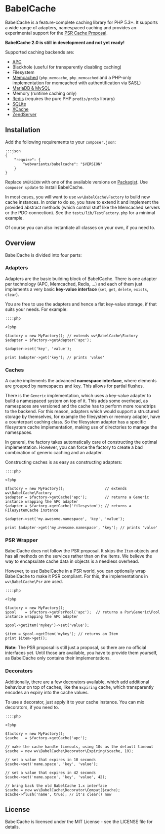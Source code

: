 # BabelCache

BabelCache is a feature-complete caching library for PHP 5.3+. It supports a
wide range of adapters, namespaced caching and provides an experimental
support for the [PSR Cache Proposal](https://github.com/php-fig/fig-standards/pull/96).

**BabelCache 2.0 is still in development and not yet ready!**

Supported caching backends are:

* [APC](http://www.php.net/manual/en/book.apc.php)
* Blackhole (useful for transparently disabling caching)
* Filesystem
* [Memcached](http://memcached.org/) (``php_memcache``, ``php_memcached`` and a
  PHP-only implementation for memcached with authentification via SASL)
* [MariaDB & MySQL](https://mariadb.org/)
* Memory (runtime caching only)
* [Redis](http://redis.io/) (requires the pure PHP ``predis/prdis`` library)
* [SQLite](http://www.sqlite.org/)
* [XCache](http://xcache.lighttpd.net/)
* [ZendServer](http://files.zend.com/help/Zend-Platform/zend_cache_api.htm)

## Installation

Add the following requirements to your `composer.json`:

    :::json
    {
        "require": {
            "webvariants/babelcache": "$VERSION"
        }
    }

Replace `$VERSION` with one of the available versions on
[Packagist](https://packagist.org/packages/webvariants/babelcache). Use
``composer update`` to install BabelCache.

In most cases, you will want to use ``wv\BabelCache\Factory`` to build new
cache instances. In order to do so, you have to extend it and implement the
provided abstract methods (which control stuff like the Memcached servers or
the PDO connection). See the ``tests/lib/TestFactory.php`` for a minimal
example.

Of course you can also instantiate all classes on your own, if you need to.

## Overview

BabelCache is divided into four parts:

### Adapters

Adapters are the basic building block of BabelCache. There is one adapter per
technology (APC, Memcached, Redis, ...) and each of them just implements a
very basic **key-value interface** (``set``, ``get``, ``delete``, ``exists``,
``clear``).

You are free to use the adapters and hence a flat key-value storage, if that
suits your needs. For example:

    ::::php

    <?php

    $factory = new MyFactory(); // extends wv\BabelCache\Factory
    $adapter = $factory->getAdapter('apc');

    $adapter->set('key', 'value');

    print $adapter->get('key'); // prints 'value'

### Caches

A cache implements the advanced **namespace interface**, where elements are
grouped by namespaces and key. This allows for partial flushes.

There is the ``Generic`` implementation, which uses a key-value adapter to build
a namespaced system on top of it. This adds some overhead, as namespaces are
versioned and the cache has to perform more roundtrips to the backend.
For this reason, adapters which would support a structured storage by themselves,
for example the filesystem or memory adapter, have a counterpart caching class.
So the filesystem adapter has a specific filesystem cache implementation, making
use of directories to manage the namespaces.

In general, the factory takes automatically care of constructing the optimal
implementation. However, you can force the factory to create a bad combination
of generic caching and an adapter.

Constructing caches is as easy as constructing adapters:

    ::::php

    <?php

    $factory = new MyFactory();                  // extends wv\BabelCache\Factory
    $adapter = $factory->getCache('apc');        // returns a Generic instance wrapping the APC adapter
    $adapter = $factory->getCache('filesystem'); // returns a FilesystemCache instance

    $adapter->set('my.awesome.namespace', 'key', 'value');

    print $adapter->get('my.awesome.namespace', 'key'); // prints 'value'

### PSR Wrapper

BabelCache does not follow the PSR proposal. It skips the ``Item`` objects and
has all methods on the services rather than on the items. We believe the way to
encapsulate cache data in objects is a needless overhead.

However, to use BabelCache in a PSR world, you can optionally wrap BabelCache
to make it PSR compliant. For this, the implementations in ``wv\BabelCache\Psr``
are used.

    ::::php

    <?php

    $factory = new MyFactory();
    $pool    = $factory->getPsrPool('apc');  // returns a Psr\Generic\Pool instance wrapping the APC adapter

    $pool->getItem('mykey')->set('value');

    $item = $pool->getItem('mykey'); // returns an Item
    print $item->get();

**Note:** The PSR proposal is still just a proposal, so there are no official
interfaces yet. Until those are available, you have to provide them yourself,
as BabelCache only contains their implementations.

### Decorators

Additionally, there are a few decorators available, which add additional
behaviour on top of caches, like the ``Expiring`` cache, which transparently
encodes an expiry into the cache values.

To use a decorator, just apply it to your cache instance. You can mix
decorators, if you need to.

    ::::php

    <?php

    $factory = new MyFactory();
    $cache   = $factory->getCache('apc');

    // make the cache handle timeouts, using 10s as the default timeout
    $cache = new wv\BabelCache\Decorator\Expiring($cache, 10);

    // set a value that expires in 10 seconds
    $cache->set('name.space', 'key', 'value');

    // set a value that expires in 42 seconds
    $cache->set('name.space', 'key', 'value', 42);

    // bring back the old BabelCache 1.x interface
    $cache = new wv\BabelCache\Decorator\Compat($cache);
    $cache->flush('name', true); // it's clear() now

License
-------

BabelCache is licensed under the MIT License - see the LICENSE file for details.
